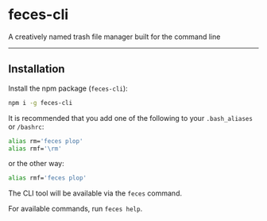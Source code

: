 # feces-cli

A creatively named trash file manager built for the command line

---

## Installation

Install the npm package (`feces-cli`):

```bash
npm i -g feces-cli
```

It is recommended that you add one of the following to your `.bash_aliases` or `/bashrc`:

```bash
alias rm='feces plop'
alias rmf='\rm'
```

or the other way:

```bash
alias rmf='feces plop'
```

The CLI tool will be available via the `feces` command.

For available commands, run `feces help`.
